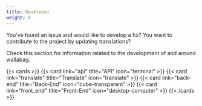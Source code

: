 ```yaml
---
title: Developer
weight: 4
---
```


You've found an issue and would like to develop a fix? You want to contribute to the project by updating translations?

Check this section for information related to the development of and around wallabag.

{{< cards >}}
  {{< card link="api" title="API" icon="terminal" >}}
  {{< card link="translate" title="Translate" icon="translate" >}}
  {{< card link="back-end" title="Back-End" icon="cube-transparent" >}}
  {{< card link="front_end" title="Front-End" icon="desktop-computer" >}}
{{< /cards >}}

